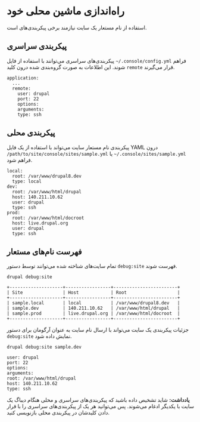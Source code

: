 # راه‌اندازی ماشین محلی خود

استفاده از نام مستعار یک سایت نیازمند برخی پیکربندی‌های است.

## پیکربندی سراسری

پیکربندی‌های سراسری می‌توانند با استفاده از فایل `~/.console/config.yml` فراهم شوند. این اطلاعات به صورت گروه‌بندی شده درون کلید `remote` قرار می‌گیرند.

```
application:
  ...
  remote:
    user: drupal
    port: 22
    options:
    arguments:
    type: ssh
```

## پیکربندی محلی

پیکربندی نام مستعار سایت می‌تواند با استفاده از یک فایل YAML درون `/path/to/site/console/sites/sample.yml` یا `~/.console/sites/sample.yml` فراهم شود.

```
local:
  root: /var/www/drupal8.dev
  type: local
dev:
  root: /var/www/html/drupal
  host: 140.211.10.62
  user: drupal
  type: ssh
prod:
  root: /var/www/html/docroot
  host: live.drupal.org
  user: drupal
  type: ssh
```

## فهرست نام‌های مستعار

تمام سایت‌های شناخته شده می‌توانند توسط دستور `debug:site` فهرست شوند.

```
drupal debug:site

+--------------------+-----------------+------------------------+
| Site               | Host            | Root                   |
+--------------------+-----------------+------------------------+
| sample.local       | local           | /var/www/drupal8.dev   |
| sample.dev         | 140.211.10.62   | /var/www/html/drupal   |
| sample.prod        | live.drupal.org | /var/www/html/docroot  |
+--------------------+-----------------+------------------------+
```

جزئیات پیکربندی یک سایت می‌تواند با ارسال نام سایت به عنوان آرگومان برای دستور `debug:site` نمایش داده شود.
```
drupal debug:site sample.dev

user: drupal
port: 22
options:
arguments:
root: /var/www/html/drupal
host: 140.211.10.62
type: ssh
```

**یادداشت:** شاید تشخیص داده باشید که پیکربندی‌های سراسری و محلی هنگام دیباگ یک سایت با یکدیگر ادغام می‌شوند. پس می‌توانید هر یک از پیکربندی‌های سراسری را با قرار دادن کلیدشان در پیکربندی محلی بازنویسی کنید.
